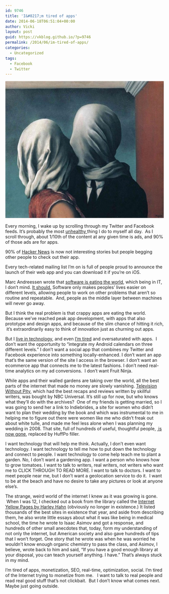 ```yaml
---
id: 9746
title: 'I&#8217;m tired of apps'
date: 2014-06-18T06:51:04+00:00
author: Vicki
layout: post
guid: https://vkblog.github.io/?p=9746
permalink: /2014/06/im-tired-of-apps/
categories:
  - Uncategorized
tags:
  - Facebook
  - Twitter
---
```

[<img class="aligncenter size-medium wp-image-9747" src="https://raw.githubusercontent.com/vkblog/vkblog.github.io/master/public/img/2014/06/the-lovers-19281.jpgLarge-580x436.jpg" alt="the-lovers-1928(1).jpg!Large" width="580" height="436" />](https://raw.githubusercontent.com/vkblog/vkblog.github.io/master/public/img/2014/06/the-lovers-19281.jpgLarge.jpg)

Every morning, I wake up by scrolling through my Twitter and Facebook feeds. It&#8217;s probably the most <a href="https://vkblog.github.io/2013/03/the-banality-of-evil-on-facebook/" target="_blank">unhealthy </a>thing I do to myself all day.  As I scroll through, about 1/10th of the content at any given time is ads, and 90% of those ads are for apps.

90% of <a href="https://news.ycombinator.com/news" target="_blank">Hacker News</a> is now not interesting stories but people begging other people to check out their app.

Every tech-related mailing list I&#8217;m on is full of people proud to announce the launch of their web app and you can download it if you&#8217;re on iOS.

Marc Andreessen wrote that <a href="http://www.wired.com/2012/04/ff_andreessen/5/" target="_blank">software is eating the world</a>, which being in IT, I don&#8217;t mind. <a href="http://www.econtalk.org/archives/2013/09/tyler_cowen_on.html" target="_blank">It should.</a> Software only makes peoples&#8217; lives easier on different levels, allowing people to work on other problems that aren&#8217;t so routine and repeatable.  And, people as the middle layer between machines will never go away.

But I think the real problem is that crappy apps are eating the world. Because we&#8217;ve reached peak app development, with apps that also prototype and design apps, and because of the slim chance of hitting it rich,  it&#8217;s extraordinarily easy to think of innovation just as churning out apps.

But I <a href="https://vkblog.github.io/2012/06/so-i-found-this-smartphone-with-instagram-on-it/" target="_blank">live in technology</a>, and even <a href="https://vkblog.github.io/2012/01/the-internet-is-making-us-stupid-or-im-better-than-you-because-i-broke-my-phone/" target="_blank">I&#8217;m tired</a> and oversaturated with apps.  I don&#8217;t want the opportunity to &#8220;integrate my Android calendars on three different levels.&#8221; I don&#8217;t want a social app that combines my Twitter and Facebook experience into something locally-enhanced. I don&#8217;t want an app that&#8217;s the same version of the site I access in the browser. I don&#8217;t want an ecommerce app that connects me to the latest fashions. I don&#8217;t need real-time analytics on my ad conversions.  I don&#8217;t want Fruit Ninja.

While apps and their walled gardens are taking over the world, all the best parts of the internet that made no money are slowly vanishing. <a href="http://www.theguardian.com/media/media-blog/2014/apr/03/television-without-pity-demise-snark" target="_blank">Television Without Pity</a>, which had the best recaps and reviews written by skillful writers, was bought by NBC Universal. It&#8217;s still up for now, but who knows what they&#8217;ll do with the archives?  One of my friends is getting married, so I was going to send her a link to Indiebrides, a site for women who didn&#8217;t want to plan their wedding by the book and which was instrumental to me in helping me to figure out there were women like me who didn&#8217;t freak out about white tulle, and made me feel less alone when I was planning my wedding in 2008. That site, full of hundreds of useful, thoughtful people, <a href="http://boards.weddingbee.com/topic/the-loss-of-indiebride/" target="_blank"> is now gone</a>, replaced by HuffPo filler.

I want technology that will help me think. Actually, I don&#8217;t even want technology. I want technology to tell me how to put down the technology and connect to people. I want technology to come help teach me to plant a garden. No, I don&#8217;t want a gardening app. I want a person who knows how to grow tomatoes. I want to talk to writers, real writers, not writers who want me to CLICK THROUGH TO READ MORE. I want to talk to doctors. I want to meet people near me, but I don&#8217;t want a geolocation service to do it.  I want to be at the beach and have no desire to take any pictures or look at anyone else&#8217;s.

The strange, weird world of the internet I knew as it was growing is gone.  When I was 12, I checked out a book from the library called the <a href="http://www.harley.com/index.shtml" target="_blank">Internet Yellow Pages by Harley Hahn</a> (obviously no longer in existence.) It listed thousands of the best sites in existence that year, and aside from describing them, he also wrote little essays about what it was like being in medical school, the time he wrote to Isaac Asimov and got a response, and hundreds of other small anecdotes that, today, form my understanding of not only the internet, but American society and also gave hundreds of tips that I won&#8217;t forget. One story that he wrote was when he was worried he wouldn&#8217;t know enough organic chemistry to pass the class, and Asimov, I believe, wrote back to him and said, &#8220;If you have a good enough library at your disposal, you can teach yourself anything. I have.&#8221; That&#8217;s always stuck in my mind.

I&#8217;m tired of apps, monetization, SEO, real-time, optimization, social. I&#8217;m tired of the Internet trying to monetize from me.   I want to talk to real people and read real good stuff that&#8217;s not clickbait.  But I don&#8217;t know what comes next. Maybe just going outside.